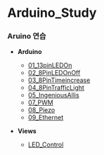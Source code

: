 # Arduino_Study
### Aruino 연습

- **Arduino**
  - [01_13pinLEDOn](https://github.com/ehdqkd616/Arduino_Study/blob/main/01_13pinLEDOn/01_13pinLEDOn.ino)
  - [02_8PinLEDOnOff](https://github.com/ehdqkd616/Arduino_Study/blob/main/02_8PinLEDOnOff/02_8PinLEDOnOff.ino)
  - [03_8PinTimeincrease](https://github.com/ehdqkd616/Arduino_Study/blob/main/03_8PinTimeincrease/03_8PinTimeincrease.ino)
  - [04_8PinTrafficLight](https://github.com/ehdqkd616/Arduino_Study/blob/main/04_8PinTrafficLight/04_8PinTrafficLight.ino)
  - [05_IngeniousAllis](https://github.com/ehdqkd616/Arduino_Study/blob/main/05_IngeniousAllis/05_IngeniousAllis.ino)
  - [07_PWM](https://github.com/ehdqkd616/Arduino_Study/blob/main/07_PWM/07_PWM.ino)
  - [08_Piezo](https://github.com/ehdqkd616/Arduino_Study/blob/main/08_Piezo/08_Piezo.ino)
  - [09_Ethernet](https://github.com/ehdqkd616/Arduino_Study/blob/main/09_Ethernet/09_Ethernet.ino)

- **Views**
  - [LED_Control](https://github.com/ehdqkd616/Arduino_Study/blob/main/Servlet_Arduino/WebContent/views/LED_Control.jsp)
